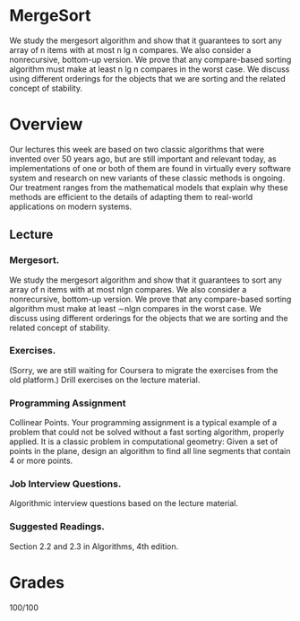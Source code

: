 # MergeSort
We study the mergesort algorithm and show that it guarantees to sort any array of n items with at most n lg n compares. We also consider a nonrecursive, bottom-up version. We prove that any compare-based sorting algorithm must make at least n lg n compares in the worst case. We discuss using different orderings for the objects that we are sorting and the related concept of stability.

# Overview
Our lectures this week are based on two classic algorithms that were invented over 50 years ago, but are still important and relevant today, as implementations of one or both of them are found in virtually every software system and research on new variants of these classic methods is ongoing. Our treatment ranges from the mathematical models that explain why these methods are efficient to the details of adapting them to real-world applications on modern systems.

## Lecture
### Mergesort.
We study the mergesort algorithm and show that it guarantees to sort any array of n items with at most nlgn compares. We also consider a nonrecursive, bottom-up version. We prove that any compare-based sorting algorithm must make at least ∼nlgn compares in the worst case. We discuss using different orderings for the objects that we are sorting and the related concept of stability.

### Exercises.
(Sorry, we are still waiting for Coursera to migrate the exercises from the old platform.) Drill exercises on the lecture material.

### Programming Assignment
Collinear Points. Your programming assignment is a typical example of a problem that could not be solved without a fast sorting algorithm, properly applied. It is a classic problem in computational geometry: Given a set of points in the plane, design an algorithm to find all line segments that contain 4 or more points.

### Job Interview Questions.
Algorithmic interview questions based on the lecture material.

### Suggested Readings.
Section 2.2 and 2.3 in Algorithms, 4th edition.

# Grades
100/100
